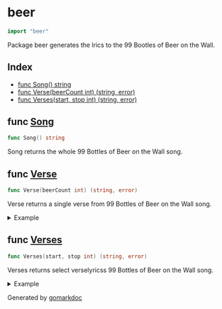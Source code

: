 <!-- Code generated by gomarkdoc. DO NOT EDIT -->

# beer

```go
import "beer"
```

Package beer generates the lrics to the 99 Bootles of Beer on the Wall\.

## Index

- [func Song() string](<#func-song>)
- [func Verse(beerCount int) (string, error)](<#func-verse>)
- [func Verses(start, stop int) (string, error)](<#func-verses>)


## func [Song](<https://github.com/vpayno/exercism-workspace/blob/main/go/beer-song/beer_song.go#L10>)

```go
func Song() string
```

Song returns the whole 99 Bottles of Beer on the Wall song\.

## func [Verse](<https://github.com/vpayno/exercism-workspace/blob/main/go/beer-song/beer_song.go#L49>)

```go
func Verse(beerCount int) (string, error)
```

Verse returns a single verse from 99 Bottles of Beer on the Wall song\.

<details><summary>Example</summary>
<p>

```go
{
	fmt.Println(Verse(99))
	fmt.Println(Verse(2))
	fmt.Println(Verse(1))
	fmt.Println(Verse(0))

}
```

#### Output

```
99 bottles of beer on the wall, 99 bottles of beer.
Take one down and pass it around, 98 bottles of beer on the wall.
 <nil>
2 bottles of beer on the wall, 2 bottles of beer.
Take one down and pass it around, 1 bottle of beer on the wall.
 <nil>
1 bottle of beer on the wall, 1 bottle of beer.
Take it down and pass it around, no more bottles of beer on the wall.
 <nil>
No more bottles of beer on the wall, no more bottles of beer.
Go to the store and buy some more, 99 bottles of beer on the wall.
 <nil>
```

</p>
</details>

## func [Verses](<https://github.com/vpayno/exercism-workspace/blob/main/go/beer-song/beer_song.go#L21>)

```go
func Verses(start, stop int) (string, error)
```

Verses returns select verselyricss 99 Bottles of Beer on the Wall song\.

<details><summary>Example</summary>
<p>

```go
{
	fmt.Println(Verses(91, 89))

}
```

#### Output

```
91 bottles of beer on the wall, 91 bottles of beer.
Take one down and pass it around, 90 bottles of beer on the wall.

90 bottles of beer on the wall, 90 bottles of beer.
Take one down and pass it around, 89 bottles of beer on the wall.

89 bottles of beer on the wall, 89 bottles of beer.
Take one down and pass it around, 88 bottles of beer on the wall.

 <nil>
```

</p>
</details>



Generated by [gomarkdoc](<https://github.com/princjef/gomarkdoc>)

